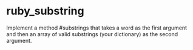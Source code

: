 # ruby_substring
Implement a method #substrings that takes a word as the first argument and then an array of valid substrings (your dictionary) as the second argument.
